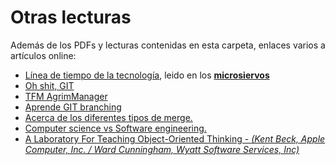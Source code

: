 # Otras lecturas

Además de los PDFs y lecturas contenidas en esta carpeta, enlaces varios a artículos online:

* [Línea de tiempo de la tecnología](https://ourworldindata.org/technology-long-run), leido en los [**microsiervos**](https://www.microsiervos.com/archivo/tecnologia/historia-tecnologia-largo-plazo-infografia-max-roser.html)
* [Oh shit, GIT](https://ohshitgit.com/es)
* [TFM AgrimManager](https://www.notion.so/Gestor-de-taller-mec-nico-AgrimManager-a8d44826c2494e15bcb235fc1019938d#cd3ccf181d9c4a1b9253416cd9b74f57)
* [Aprende GIT branching](https://learngitbranching.js.org/?locale=es_ES)
* [Acerca de los diferentes tipos de merge.](https://rietta.com/blog/github-merge-types/)
* [Computer science vs Software engineering.](https://interestingengineering.com/computer-science-vs-software-engineering-how-are-they-different)
* [A Laboratory For Teaching Object-Oriented Thinking - *(Kent Beck, Apple Computer, Inc. / Ward Cunningham, Wyatt Software Services, Inc)*](http://c2.com/doc/oopsla89/paper.html)
